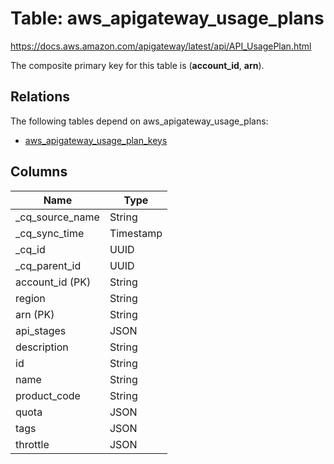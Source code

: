 # Table: aws_apigateway_usage_plans

https://docs.aws.amazon.com/apigateway/latest/api/API_UsagePlan.html

The composite primary key for this table is (**account_id**, **arn**).

## Relations

The following tables depend on aws_apigateway_usage_plans:
  - [aws_apigateway_usage_plan_keys](aws_apigateway_usage_plan_keys.md)

## Columns

| Name          | Type          |
| ------------- | ------------- |
|_cq_source_name|String|
|_cq_sync_time|Timestamp|
|_cq_id|UUID|
|_cq_parent_id|UUID|
|account_id (PK)|String|
|region|String|
|arn (PK)|String|
|api_stages|JSON|
|description|String|
|id|String|
|name|String|
|product_code|String|
|quota|JSON|
|tags|JSON|
|throttle|JSON|